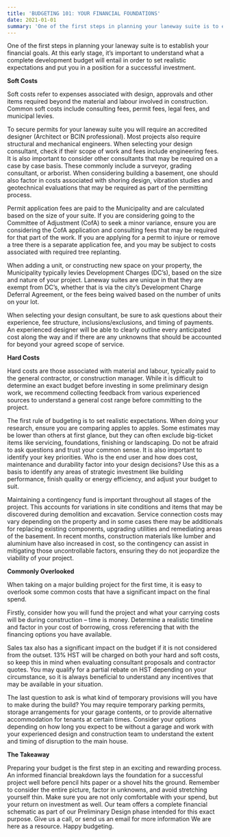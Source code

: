 ```yaml
---
title: 'BUDGETING 101: YOUR FINANCIAL FOUNDATIONS'
date: 2021-01-01
summary: 'One of the first steps in planning your laneway suite is to establish your financial goals. At this early stage, it’s important to understand what a complete development budget will entail in order to set realistic expectations and put you in a position for a successful investment'
---
```


One of the first steps in planning your laneway suite is to establish your financial goals. At this early stage, it’s important to understand what a complete development budget will entail in order to set realistic expectations and put you in a position for a successful investment.

**Soft Costs**

Soft costs refer to expenses associated with design, approvals and other items required beyond the material and labour involved in construction. Common soft costs include consulting fees, permit fees, legal fees, and municipal levies.

To secure permits for your laneway suite you will require an accredited designer (Architect or BCIN professional). Most projects also require structural and mechanical engineers. When selecting your design consultant, check if their scope of work and fees include engineering fees. It is also important to consider other consultants that may be required on a case by case basis. These commonly include a surveyor, grading consultant, or arborist. When considering building a basement, one should also factor in costs associated with shoring design, vibration studies and geotechnical evaluations that may be required as part of the permitting process.

Permit application fees are paid to the Municipality and are calculated based on the size of your suite. If you are considering going to the Committee of Adjustment (CofA) to seek a minor variance, ensure you are considering the CofA application and consulting fees that may be required for that part of the work. If you are applying for a permit to injure or remove a tree there is a separate application fee, and you may be subject to costs associated with required tree replanting.

When adding a unit, or constructing new space on your property, the Municipality typically levies Development Charges (DC’s), based on the size and nature of your project. Laneway suites are unique in that they are exempt from DC’s, whether that is via the city’s Development Charge Deferral Agreement, or the fees being waived based on the number of units on your lot.

When selecting your design consultant, be sure to ask questions about their experience, fee structure, inclusions/exclusions, and timing of payments. An experienced designer will be able to clearly outline every anticipated cost along the way and if there are any unknowns that should be accounted for beyond your agreed scope of service.

**Hard Costs**

Hard costs are those associated with material and labour, typically paid to the general contractor, or construction manager. While it is difficult to determine an exact budget before investing in some preliminary design work, we recommend collecting feedback from various experienced sources to understand a general cost range before committing to the project.

The first rule of budgeting is to set realistic expectations. When doing your research, ensure you are comparing apples to apples. Some estimates may be lower than others at first glance, but they can often exclude big-ticket items like servicing, foundations, finishing or landscaping. Do not be afraid to ask questions and trust your common sense. It is also important to identify your key priorities. Who is the end user and how does cost, maintenance and durability factor into your design decisions? Use this as a basis to identify any areas of strategic investment like building performance, finish quality or energy efficiency, and adjust your budget to suit.

Maintaining a contingency fund is important throughout all stages of the project. This accounts for variations in site conditions and items that may be discovered during demolition and excavation. Service connection costs may vary depending on the property and in some cases there may be additionals for replacing existing components, upgrading utilities and remediating areas of the basement. In recent months, construction materials like lumber and aluminium have also increased in cost, so the contingency can assist in mitigating those uncontrollable factors, ensuring they do not jeopardize the viability of your project.

**Commonly Overlooked**

When taking on a major building project for the first time, it is easy to overlook some common costs that have a significant impact on the final spend.

Firstly, consider how you will fund the project and what your carrying costs will be during construction – time is money. Determine a realistic timeline and factor in your cost of borrowing, cross referencing that with the financing options you have available.

Sales tax also has a significant impact on the budget if it is not considered from the outset. 13% HST will be charged on both your hard and soft costs, so keep this in mind when evaluating consultant proposals and contractor quotes. You may qualify for a partial rebate on HST depending on your circumstance, so it is always beneficial to understand any incentives that may be available in your situation.

The last question to ask is what kind of temporary provisions will you have to make during the build? You may require temporary parking permits, storage arrangements for your garage contents, or to provide alternative accommodation for tenants at certain times. Consider your options depending on how long you expect to be without a garage and work with your experienced design and construction team to understand the extent and timing of disruption to the main house.

**The Takeaway**

Preparing your budget is the first step in an exciting and rewarding process. An informed financial breakdown lays the foundation for a successful project well before pencil hits paper or a shovel hits the ground. Remember to consider the entire picture, factor in unknowns, and avoid stretching yourself thin. Make sure you are not only comfortable with your spend, but your return on investment as well. Our team offers a complete financial schematic as part of our Preliminary Design phase intended for this exact purpose. Give us a call, or send us an email for more information We are here as a resource. Happy budgeting.
